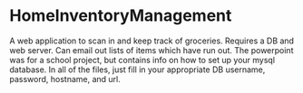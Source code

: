 HomeInventoryManagement
=======================

A web application to scan in and keep track of groceries. Requires a DB and web server. Can email out lists of items which have run out. The powerpoint was for a school project, but contains info on how to set up your mysql database. In all of the files, just fill in your appropriate DB username, password, hostname, and url.
